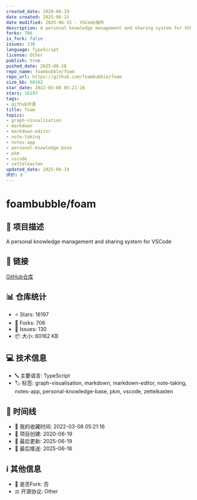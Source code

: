 ```yaml
---
created_date: 2020-06-19
date created: 2025-06-15
date modified: 2025-06-15 - VSCode插件
description: A personal knowledge management and sharing system for VSCode
forks: 706
is_fork: false
issues: 130
language: TypeScript
license: Other
publish: true
pushed_date: 2025-06-18
repo_name: foambubble/foam
repo_url: https://github.com/foambubble/foam
size_kb: 60162
star_date: 2022-03-08 05:21:16
stars: 16197
tags:
- github开源
title: foam
topics:
- graph-visualisation
- markdown
- markdown-editor
- note-taking
- notes-app
- personal-knowledge-base
- pkm
- vscode
- zettelkasten
updated_date: 2025-06-19
评价: 6
---
```

# foambubble/foam

## 📝 项目描述

A personal knowledge management and sharing system for VSCode

## 🔗 链接

[GitHub仓库](https://github.com/foambubble/foam)

## 📊 仓库统计

- ⭐ Stars: 16197
- 🍴 Forks: 706
- 🐛 Issues: 130
- 📦 大小: 60162 KB

## 💻 技术信息

- 🔤 主要语言: TypeScript
- 🏷️ 标签: graph-visualisation, markdown, markdown-editor, note-taking, notes-app, personal-knowledge-base, pkm, vscode, zettelkasten

## 📅 时间线

- 🌟 我的收藏时间: 2022-03-08 05:21:16
- 🎂 项目创建: 2020-06-19
- 🔄 最后更新: 2025-06-19
- 🚀 最后推送: 2025-06-18

## ℹ️ 其他信息

- 🔀 是否Fork: 否
- ⚖️ 开源协议: Other
